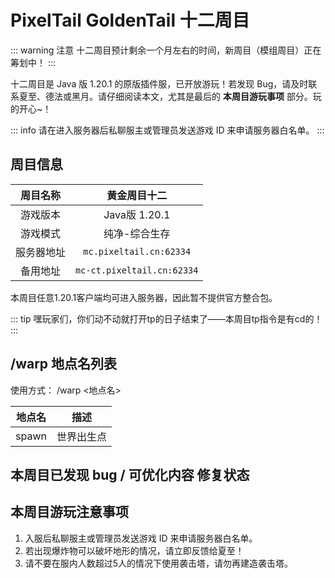 # PixelTail GoldenTail 十二周目

::: warning 注意
十二周目预计剩余一个月左右的时间，新周目（模组周目）正在筹划中！
:::

十二周目是 Java 版 1.20.1 的原版插件服，已开放游玩！若发现 Bug，请及时联系夏至、德法或黑月。请仔细阅读本文，尤其是最后的 **本周目游玩事项** 部分。玩的开心~！

::: info
请在进入服务器后私聊服主或管理员发送游戏 ID 来申请服务器白名单。
:::

## 周目信息

|周目名称|**黄金周目十二**|
| :----------------: | :----------------: |
|游戏版本|Java版 1.20.1|
|游戏模式|纯净-综合生存|
|服务器地址|`mc.pixeltail.cn:62334`|
|备用地址|`mc-ct.pixeltail.cn:62334`|

本周目任意1.20.1客户端均可进入服务器，因此暂不提供官方整合包。

::: tip
嘿玩家们，你们动不动就打开tp的日子结束了——本周目tp指令是有cd的！
:::

## /warp 地点名列表

使用方式： /warp <地点名>

|地点名|描述|
| :----------------: | :----------------: |
|spawn|世界出生点|

## 本周目已发现 bug / 可优化内容 修复状态

<!---- 格式 -[] 内容 ----->



## 本周目游玩注意事项

1. 入服后私聊服主或管理员发送游戏 ID 来申请服务器白名单。
1. 若出现爆炸物可以破坏地形的情况，请立即反馈给夏至！
1. 请不要在服内人数超过5人的情况下使用袭击塔，请勿再建造袭击塔。

